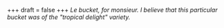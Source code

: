 
+++
draft = false
+++
_Le bucket, for monsieur. I believe that this particular bucket was of the "tropical delight" variety._
